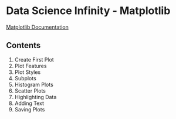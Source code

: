 # Data Science Infinity - Matplotlib
[Matplotlib Documentation](https://matplotlib.org/stable/index.html)

## Contents
1. Create First Plot
2. Plot Features
3. Plot Styles
4. Subplots
5. Histogram Plots
6. Scatter Plots
7. Highlighting Data
8. Adding Text
9. Saving Plots
